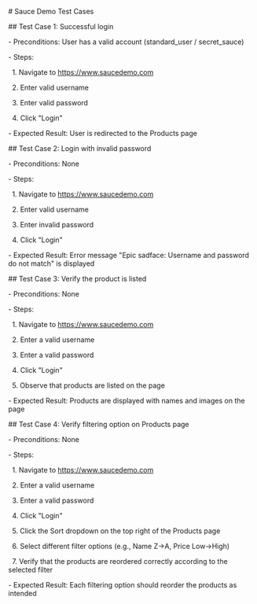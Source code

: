 \# Sauce Demo Test Cases



\## Test Case 1: Successful login

\- Preconditions: User has a valid account (standard\_user / secret\_sauce)

\- Steps:

&nbsp;   1. Navigate to https://www.saucedemo.com

&nbsp;   2. Enter valid username

&nbsp;   3. Enter valid password

&nbsp;   4. Click "Login"

\- Expected Result: User is redirected to the Products page



\## Test Case 2: Login with invalid password

\- Preconditions: None

\- Steps:

&nbsp;   1. Navigate to https://www.saucedemo.com

&nbsp;   2. Enter valid username

&nbsp;   3. Enter invalid password

&nbsp;   4. Click "Login"

\- Expected Result: Error message "Epic sadface: Username and password do not match" is displayed



\## Test Case 3: Verify the product is listed

\- Preconditions: None

\- Steps:

&nbsp;   1. Navigate to https://www.saucedemo.com

&nbsp;   2. Enter a valid username

&nbsp;   3. Enter a valid password

&nbsp;   4. Click "Login"

&nbsp;   5. Observe that products are listed on the page

\- Expected Result: Products are displayed with names and images on the page



\## Test Case 4: Verify filtering option on Products page

\- Preconditions: None

\- Steps:

&nbsp;   1. Navigate to https://www.saucedemo.com

&nbsp;   2. Enter a valid username

&nbsp;   3. Enter a valid password

&nbsp;   4. Click "Login"

&nbsp;   5. Click the Sort dropdown on the top right of the Products page

&nbsp;   6. Select different filter options (e.g., Name Z→A, Price Low→High)

&nbsp;   7. Verify that the products are reordered correctly according to the selected filter

\- Expected Result: Each filtering option should reorder the products as intended



